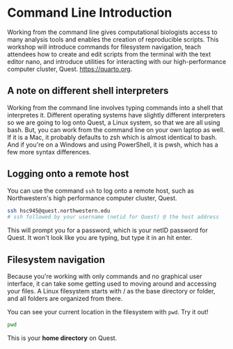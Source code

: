 # Command Line Introduction

Working from the command line gives computational biologists access to many analysis 
tools and enables the creation of reproducible scripts. This workshop will introduce 
commands for filesystem navigation, teach attendees how to create and edit scripts from 
the terminal with the text editor nano, and introduce utilities for interacting with our 
high-performance computer cluster, Quest.   <https://quarto.org>.

## A note on different shell interpreters

Working from the command line involves typing commands into a shell that interpretes it. 
Different operating systems have slightly different interpreters so we are going to log
onto Quest, a Linux system, so that we are all using bash. But, you can work from the 
command line on your own laptop as well. If it is a Mac, it probably defaults to zsh 
which is almost identical to bash. And if you're on a Windows and using PowerShell, it is 
pwsh, which has a few more syntax differences.

## Logging onto a remote host

You can use the command `ssh` to log onto a remote host, such as Northwestern's high 
performance computer cluster, Quest.

```bash
ssh hsc945@quest.northwestern.edu
# ssh followed by your username (netid for Quest) @ the host address
```

This will prompt you for a password, which is your netID password for Quest. It won't 
look like you are typing, but type it in an hit enter.

## Filesystem navigation

Because you're working with only commands and no graphical user interface, it can take 
some getting used to moving around and accessing your files. A Linux filesystem starts 
with / as the base directory or folder, and all folders are organized from there.

You can see your current location in the filesystem with `pwd`. Try it out!

```bash
pwd
```

This is your **home directory** on Quest.


